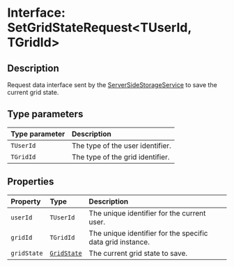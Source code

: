 # Interface: SetGridStateRequest\<TUserId, TGridId\>

## Description

Request data interface sent by the [ServerSideStorageService](../classes/ServerSideStorageService.md) to save the current grid state.

## Type parameters

| Type parameter | Description |
| :------ | :------ |
| `TUserId` | The type of the user identifier. |
| `TGridId` | The type of the grid identifier. |

## Properties

| Property | Type | Description |
| :------ | :------ | :------ |
| `userId` | `TUserId` | The unique identifier for the current user. |
| `gridId` | `TGridId` | The unique identifier for the specific data grid instance. |
| `gridState` | [`GridState`](GridState.md) | The current grid state to save. |
